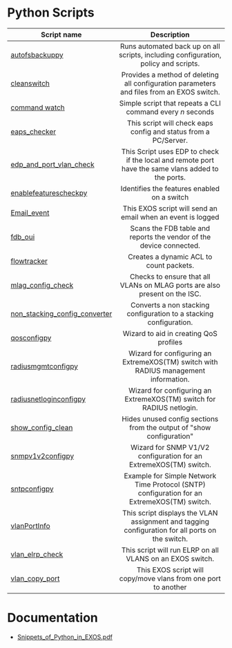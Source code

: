 # Python Scripts
| Script name   | Description   |
| ------------- |:-------------:|
| [autofsbackuppy](autofsbackuppy)      |  Runs automated back up on all scripts, including configuration, policy and scripts. |
| [cleanswitch](cleanswitch)			| Provides a method of deleting all configuration parameters and files from an EXOS switch.      |
| [command watch](watch)				| Simple script that repeats a CLI command every *n* seconds|
| [eaps_checker](eaps_checker)			| This script will check eaps config and status from a PC/Server. |
| [edp_and_port_vlan_check](edp_and_port_vlan_check) | This Script uses EDP to check if the local and remote port have the same vlans added to the ports.|
| [enablefeaturescheckpy](enablefeaturescheckpy) | Identifies the features enabled on a switch      |
| [Email_event](Email_event)			| This EXOS script will send an email when an event is logged  |
| [fdb_oui](fdb_oui)					| Scans the FDB table and reports the vendor of the device connected.      |
| [flowtracker](flowtracker)			| Creates a dynamic ACL to count packets.      |
| [mlag_config_check](mlag_config_check) | Checks to ensure that all VLANs on MLAG ports are also present on the ISC.	|
| [non_stacking_config_converter](non_stacking_config_converter)      | Converts a non stacking configuration to a stacking configuration.      |
| [qosconfigpy](qosconfigpy)			| Wizard to aid in creating QoS profiles      |
| [radiusmgmtconfigpy](radiusmgmtconfigpy)      | Wizard for configuring an ExtremeXOS(TM) switch with RADIUS management information.      |
| [radiusnetloginconfigpy](radiusnetloginconfigpy) | Wizard for configuring an ExtremeXOS(TM) switch for RADIUS netlogin.      |
| [show_config_clean](show_config_clean) | Hides unused config sections from the output of "show configuration"      |
| [snmpv1v2configpy](snmpv1v2configpy)	| Wizard for SNMP V1/V2 configuration for an ExtremeXOS(TM) switch.      |
| [sntpconfigpy](sntpconfigpy) 			| Example for Simple Network Time Protocol (SNTP) configuration for an ExtremeXOS(TM) switch.      |
| [vlanPortInfo](vlanportinfo) 			| This script displays the VLAN assignment and tagging configuration for all ports on the switch.      |
| [vlan_elrp_check](vlan_elrp_check)	| This script will run ELRP on all VLANS on an EXOS switch.|
| [vlan_copy_port](vlan_copy_port)		| This EXOS script will copy/move vlans from one port to another |

# Documentation
* [Snippets_of_Python_in_EXOS.pdf](Snippets_of_Python_in_EXOS.pdf)
